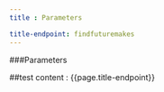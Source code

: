 ```yaml
---
title : Parameters

title-endpoint: findfuturemakes
---
```


###Parameters

##test content : {{page.title-endpoint}} 
